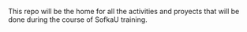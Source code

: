 This repo will be the home for all the activities and proyects 
that will be done during the course of SofkaU training.
